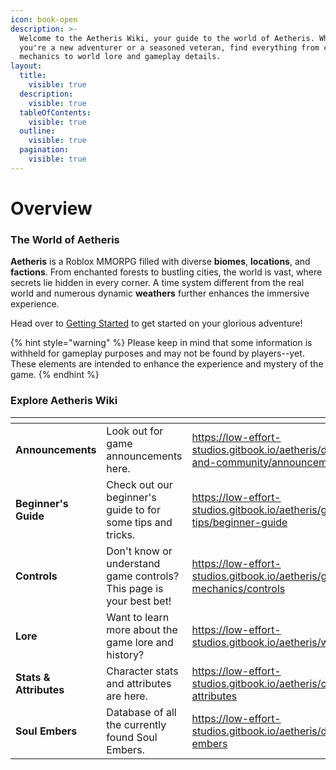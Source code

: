 ```yaml
---
icon: book-open
description: >-
  Welcome to the Aetheris Wiki, your guide to the world of Aetheris. Whether
  you're a new adventurer or a seasoned veteran, find everything from combat
  mechanics to world lore and gameplay details.
layout:
  title:
    visible: true
  description:
    visible: true
  tableOfContents:
    visible: true
  outline:
    visible: true
  pagination:
    visible: true
---
```


# Overview

### The World of Aetheris

**Aetheris** is a Roblox MMORPG filled with diverse **biomes**, **locations**, and **factions**. From enchanted forests to bustling cities, the world is vast, where secrets lie hidden in every corner. A time system different from the real world and numerous dynamic **weathers** further enhances the immersive experience.

Head over to [Getting Started](docs/development-community/events.md) to get started on your glorious adventure!

{% hint style="warning" %}
Please keep in mind that some information is withheld for gameplay purposes and may not be found by players--yet. These elements are intended to enhance the experience and mystery of the game.
{% endhint %}

### Explore Aetheris Wiki

<table data-view="cards"><thead><tr><th></th><th></th><th data-hidden data-card-target data-type="content-ref"></th><th data-hidden data-card-cover data-type="files"></th></tr></thead><tbody><tr><td><strong>Announcements</strong></td><td>Look out for game announcements here.</td><td><a href="https://low-effort-studios.gitbook.io/aetheris/development-and-community/announcements">https://low-effort-studios.gitbook.io/aetheris/development-and-community/announcements</a></td><td><a href="assets/card_collaboration.svg">card_collaboration.svg</a></td></tr><tr><td><strong>Beginner's Guide</strong></td><td>Check out our beginner's guide to for some tips and tricks.</td><td><a href="https://low-effort-studios.gitbook.io/aetheris/guides-and-tips/beginner-guide">https://low-effort-studios.gitbook.io/aetheris/guides-and-tips/beginner-guide</a></td><td><a href="assets/card_developer_docs.svg">card_developer_docs.svg</a></td></tr><tr><td><strong>Controls</strong></td><td>Don't know or understand game controls? This page is your best bet!</td><td><a href="https://low-effort-studios.gitbook.io/aetheris/gameplay-mechanics/controls">https://low-effort-studios.gitbook.io/aetheris/gameplay-mechanics/controls</a></td><td><a href="assets/card_plan_basic.svg">card_plan_basic.svg</a></td></tr><tr><td><strong>Lore</strong></td><td>Want to learn more about the game lore and history?</td><td><a href="https://low-effort-studios.gitbook.io/aetheris/world/lore">https://low-effort-studios.gitbook.io/aetheris/world/lore</a></td><td><a href="assets/card_gitbook_signup.svg">card_gitbook_signup.svg</a></td></tr><tr><td><strong>Stats &#x26; Attributes</strong></td><td>Character stats and attributes are here.</td><td><a href="https://low-effort-studios.gitbook.io/aetheris/character/stats-attributes">https://low-effort-studios.gitbook.io/aetheris/character/stats-attributes</a></td><td><a href="assets/card_plan_enterprise.svg">card_plan_enterprise.svg</a></td></tr><tr><td><strong>Soul Embers</strong></td><td>Database of all the currently found Soul Embers.</td><td><a href="https://low-effort-studios.gitbook.io/aetheris/database/soul-embers">https://low-effort-studios.gitbook.io/aetheris/database/soul-embers</a></td><td><a href="assets/card_collections.svg">card_collections.svg</a></td></tr></tbody></table>
